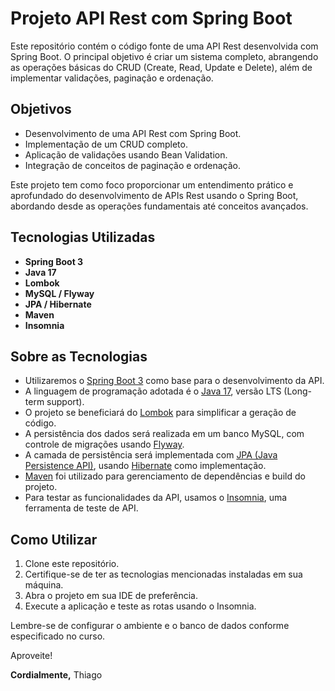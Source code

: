 # Projeto API Rest com Spring Boot

Este repositório contém o código fonte de uma API Rest desenvolvida com Spring Boot. 
O principal objetivo é criar um sistema completo, abrangendo as operações básicas do CRUD (Create, Read, Update e Delete), além de implementar validações, paginação e ordenação.

## Objetivos

- Desenvolvimento de uma API Rest com Spring Boot.
- Implementação de um CRUD completo.
- Aplicação de validações usando Bean Validation.
- Integração de conceitos de paginação e ordenação.

Este projeto tem como foco proporcionar um entendimento prático e aprofundado do desenvolvimento de APIs Rest usando o Spring Boot, abordando desde as operações fundamentais até conceitos avançados.

## Tecnologias Utilizadas

- **Spring Boot 3**
- **Java 17**
- **Lombok**
- **MySQL / Flyway**
- **JPA / Hibernate**
- **Maven**
- **Insomnia**

## Sobre as Tecnologias

- Utilizaremos o [Spring Boot 3](https://spring.io/projects/spring-boot) como base para o desenvolvimento da API.
- A linguagem de programação adotada é o [Java 17](https://openjdk.java.net/projects/jdk17/), versão LTS (Long-term support).
- O projeto se beneficiará do [Lombok](https://projectlombok.org/) para simplificar a geração de código.
- A persistência dos dados será realizada em um banco MySQL, com controle de migrações usando [Flyway](https://flywaydb.org/).
- A camada de persistência será implementada com [JPA (Java Persistence API)](https://javaee.github.io/javaee-spec/javadocs/javax/persistence/package-summary.html), usando [Hibernate](https://hibernate.org/) como implementação.
- [Maven](https://maven.apache.org/) foi utilizado para gerenciamento de dependências e build do projeto.
- Para testar as funcionalidades da API, usamos o [Insomnia](https://insomnia.rest/), uma ferramenta de teste de API.

## Como Utilizar

1. Clone este repositório.
2. Certifique-se de ter as tecnologias mencionadas instaladas em sua máquina.
3. Abra o projeto em sua IDE de preferência.
4. Execute a aplicação e teste as rotas usando o Insomnia.

Lembre-se de configurar o ambiente e o banco de dados conforme especificado no curso.

Aproveite!

**Cordialmente,**
Thiago

